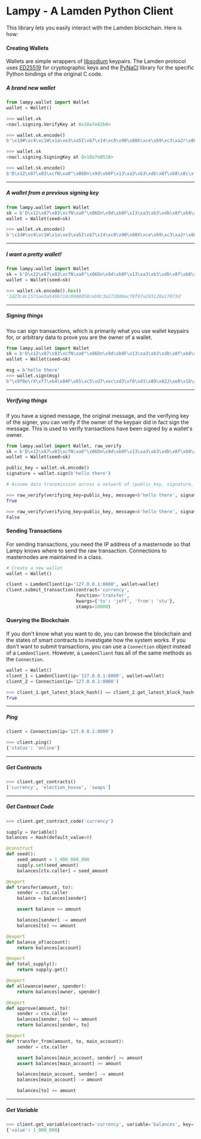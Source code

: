 # Lampy - A Lamden Python Client

This library lets you easily interact with the Lamden blockchain. Here is how:

#### Creating Wallets
Wallets are simple wrappers of [libsodium](https://github.com/jedisct1/libsodium) keypairs. The Lamden protocol uses [ED25519](https://ed25519.cr.yp.to/) for cryptographic keys and the [PyNaCl](https://pynacl.readthedocs.io/en/stable/) library for the specific Python bindings of the original C code.

##### A brand new wallet
```python
from lampy.wallet import Wallet
wallet = Wallet()

>>> wallet.vk
<nacl.signing.VerifyKey at 0x10a7e82b0>

>>> wallet.vk.encode()
b'\x1d#\xc4\xc1W\x1a\xe3\xa5I\xb7\x14\xc0\x90\x80X\xce\xb9\xc3\xa2r\x80\x8e\xc7\x8f\x97\xa2\x93\x12\n\x17\x07='

>>> wallet.sk
<nacl.signing.SigningKey at 0x10a7e8518>

>>> wallet.sk.encode()
b'D\x12\x87\x83\xcfN\xa0"\x06Dn\x9d\xb0F\x13\xa3\xb3\xdb\x8f\xb8\x8c\xfa>\x03\xbb\x07OR\x7f\x18`\xce'
```
***
##### A wallet from a previous signing key
```python
from lampy.wallet import Wallet
sk = b'D\x12\x87\x83\xcfN\xa0"\x06Dn\x9d\xb0F\x13\xa3\xb3\xdb\x8f\xb8\x8c\xfa>\x03\xbb\x07OR\x7f\x18`\xce'
wallet = Wallet(seed=sk)

>>> wallet.vk.encode()
b'\x1d#\xc4\xc1W\x1a\xe3\xa5I\xb7\x14\xc0\x90\x80X\xce\xb9\xc3\xa2r\x80\x8e\xc7\x8f\x97\xa2\x93\x12\n\x17\x07='
```
***
##### I want a pretty wallet!
```python
from lampy.wallet import Wallet
sk = b'D\x12\x87\x83\xcfN\xa0"\x06Dn\x9d\xb0F\x13\xa3\xb3\xdb\x8f\xb8\x8c\xfa>\x03\xbb\x07OR\x7f\x18`\xce'
wallet = Wallet(seed=sk)

>>> wallet.vk.encode().hex()
'1d23c4c1571ae3a549b714c0908058ceb9c3a272808ec78f97a293120a17073d'
```
***
##### Signing things
You can sign transactions, which is primarily what you use wallet keypairs for, or arbitrary data to prove you are the owner of a wallet.
```python
from lampy.wallet import Wallet
sk = b'D\x12\x87\x83\xcfN\xa0"\x06Dn\x9d\xb0F\x13\xa3\xb3\xdb\x8f\xb8\x8c\xfa>\x03\xbb\x07OR\x7f\x18`\xce'
wallet = Wallet(seed=sk)

msg = b'hello there'
>>> wallet.sign(msg)
b"\x9f0e\rX\xf7\xb4\x04F\xb5\xc5\xd7\xec\xd3\xf8\xd1\x89\x82J\xe0\x1b\x8a\x01*\x8c'Qe\\0?(\x86J>\xee\x93<\x92\x0f\x06\xd4y9\xf0\x0b\xad\x7f0_\xd6\xa3Nb>j\x97%N\xe5\xeb\xb8]\x0f"
```
***

##### Verifying things
If you have a signed message, the original message, and the verifying key of the signer, you can verify if the owner of the keypair did in fact sign the message. This is used to verify transactions have been signed by a wallet's owner.
```python
from lampy.wallet import Wallet, raw_verify
sk = b'D\x12\x87\x83\xcfN\xa0"\x06Dn\x9d\xb0F\x13\xa3\xb3\xdb\x8f\xb8\x8c\xfa>\x03\xbb\x07OR\x7f\x18`\xce'
wallet = Wallet(seed=sk)

public_key = wallet.vk.encode()
signature = wallet.sign(b'hello there')

# Assume data transmission across a network of (public_key, signature, message)

>>> raw_verify(verifying_key=public_key, message=b'hello there', signature=signature)
True

>>> raw_verify(verifying_key=public_key, message=b'hello there', signature=b'bad signature')
False
```
#### Sending Transactions
For sending transactions, you need the IP address of a masternode so that Lampy knows where to send the raw transaction. Connections to masternodes are maintained in a class.
```python
# Create a new wallet
wallet = Wallet()

client = LamdenClient(ip='127.0.0.1:8000', wallet=wallet)
client.submit_transaction(contract='currency',
                          function='transfer',
                          kwargs={'to': 'jeff', 'from': 'stu'},
                          stamps=10000)

```
#### Querying the Blockchain
If you don't know what you want to do, you can browse the blockchain and the states of smart contracts to investigate how the system works. If you don't want to submit transactions, you can use a `Connection` object instead of a `LamdenClient`. However, a `LamdenClient` has all of the same methods as the `Connection`.
```python
wallet = Wallet()
client_1 = LamdenClient(ip='127.0.0.1:8000', wallet=wallet)
client_2 = Connection(ip='127.0.0.1:8000')

>>> client_1.get_latest_block_hash() == client_2.get_latest_block_hash()
True
```
***
##### Ping
```python
client = Connection(ip='127.0.0.1:8000')

>>> client.ping()
{'status': 'online'}
```
***
##### Get Contracts
```python
>>> client.get_contracts()
['currency', 'election_house', 'swaps']
```
***
##### Get Contract Code
```python
>>> client.get_contract_code('currency')

supply = Variable()
balances = Hash(default_value=0)

@construct
def seed():
    seed_amount = 1_000_000_000
    supply.set(seed_amount)
    balances[ctx.caller] = seed_amount

@export
def transfer(amount, to):
    sender = ctx.caller
    balance = balances[sender]

    assert balance >= amount

    balances[sender] -= amount
    balances[to] += amount

@export
def balance_of(account):
    return balances[account]

@export
def total_supply():
    return supply.get()

@export
def allowance(owner, spender):
    return balances[owner, spender]

@export
def approve(amount, to):
    sender = ctx.caller
    balances[sender, to] += amount
    return balances[sender, to]

@export
def transfer_from(amount, to, main_account):
    sender = ctx.caller

    assert balances[main_account, sender] >= amount
    assert balances[main_account] >= amount

    balances[main_account, sender] -= amount
    balances[main_account] -= amount

    balances[to] += amount
```
***
##### Get Variable
```python
>>> client.get_variable(contract='currency', variable='balances', key='stu')
{'value': 1_000_000}
```